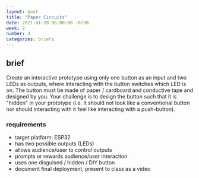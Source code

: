 ```yaml
---
layout: post
title: "Paper Circuits"
date: 2021-01-28 06:00:00 -0730
week: 2
number: 4
categories: briefs
---
```


## brief

Create an interactive prototype using only one button as an input and two LEDs as outputs, where interacting with the button switches which LED is on. The button must be made of paper / cardboard and conductive tape and designed by you. Your challenge is to design the button such that it is "hidden" in your prototype (i.e. it should not look like a conventional button nor should interacting with it feel like interacting with a push-button).

### requirements

* target platform: ESP32
* has two possible outputs (LEDs)
* allows audience/user to control outputs
* prompts or rewards audience/user interaction
* uses one disguised / hidden / DIY button
* document final deployment, present to class as a video


